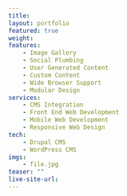 ```yaml
---
title: 
layout: portfolio
featured: true
weight: 
features:
    - Image Gallery
    - Social Plumbing
    - User Generated Content
    - Custom Content
    - Wide Browser Support
    - Modular Design
services:
    - CMS Integration
    - Front End Web Development
    - Mobile Web Development
    - Responsive Web Design
tech:
    - Drupal CMS
    - WordPress CMS
imgs:
    - file.jpg
teaser: ""
live-site-url: 
---
```


